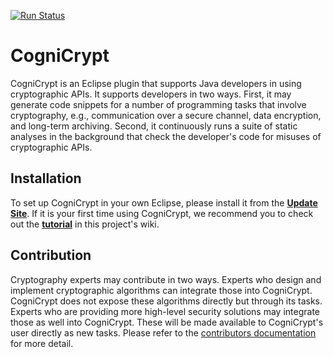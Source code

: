 [![Run Status](https://api.shippable.com/projects/592827ff79553f0700b4c956/badge?branch=master)](https://app.shippable.com/github/CROSSINGTUD/CogniCrypt)

# CogniCrypt

CogniCrypt is an Eclipse plugin that supports Java developers in using cryptographic APIs. It supports developers in two ways. First, it may generate code snippets for a number of programming tasks that involve cryptography, e.g., communication over a secure channel, data encryption, and long-term archiving. Second, it continuously runs a suite of static analyses in the background that check the  developer's code for misuses of cryptographic APIs.

## Installation

To set up CogniCrypt in your own Eclipse, please install it from the [**Update Site**](http://download.eclipse.org/cognicrypt/). If it is your first time using CogniCrypt, we recommend you to check out the [**tutorial**](https://github.com/CROSSINGTUD/CogniCrypt/wiki/Tutorial) in this project's wiki.

## Contribution

Cryptography experts may contribute in two ways. Experts who design and implement cryptographic algorithms can integrate those into CogniCrypt. CogniCrypt does not expose these algorithms directly but through its tasks. Experts who are providing more high-level security solutions may integrate those as well into CogniCrypt. These will be made available to CogniCrypt's user directly as new tasks. Please refer to the [contributors documentation](https://www.eclipse.org/cognicrypt/contributing/) for more detail.
